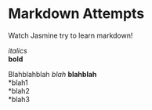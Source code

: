 Markdown Attempts
=========================
Watch Jasmine try to learn markdown!


*italics*  
**bold**  



Blahblahblah *blah* **blahblah**  
*blah1  
*blah2  
*blah3  



